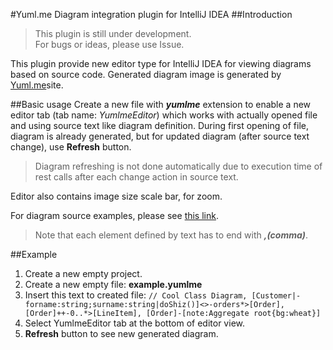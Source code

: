 #Yuml.me Diagram integration plugin for IntelliJ IDEA
##Introduction
>This plugin is still under development.<br>
>For bugs or ideas, please use Issue.

This plugin provide new editor type for IntelliJ IDEA for viewing diagrams based on source code.
Generated diagram image is generated by [Yuml.me](https://yuml.me/)site.

##Basic usage
Create a new file with ***yumlme*** extension to enable a new editor tab (tab name: *YumlmeEditor*) which works with actually opened file and using source text like diagram definition.
During first opening of file, diagram is already generated, but for updated diagram (after source text change), use **Refresh** button.
> Diagram refreshing is not done automatically due to execution time of rest calls after each change action in source text.

Editor also contains image size scale bar, for zoom.

For diagram source examples, please see [this link](https://yuml.me/diagram/scruffy/class/samples).
>Note that each element defined by text has to end with ***,(comma)***.

##Example
1. Create a new empty project.
2. Create a new empty file: **example.yumlme**
3. Insert this text to created file:
  `// Cool Class Diagram,
   [Customer|-forname:string;surname:string|doShiz()]<>-orders*>[Order],
   [Order]++-0..*>[LineItem],
   [Order]-[note:Aggregate root{bg:wheat}]`
4. Select YumlmeEditor tab at the bottom of editor view.
5. **Refresh** button to see new generated diagram.
